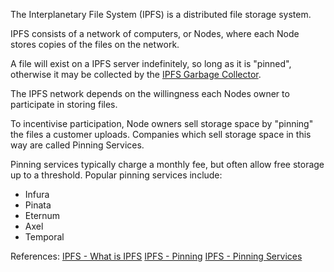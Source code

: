 The Interplanetary File System (IPFS) is a distributed file storage system.

IPFS consists of a network of computers, or Nodes, where each Node stores copies of the files on the network.

A file will exist on a IPFS server indefinitely, so long as it is "pinned", otherwise it may be collected by the [IPFS Garbage Collector](https://docs.ipfs.io/concepts/persistence/#garbage-collection).

The IPFS network depends on the willingness each Nodes owner to participate in storing files.

To incentivise participation, Node owners sell storage space by "pinning" the files a customer uploads. Companies which sell storage space in this way are called Pinning Services.

Pinning services typically charge a monthly fee, but often allow free storage up to a threshold. Popular pinning services include:
- Infura
- Pinata
- Eternum
- Axel
- Temporal

References:
[IPFS - What is IPFS](https://docs.ipfs.io/concepts/what-is-ipfs/#what-is-ipfs)
[IPFS - Pinning](https://docs.ipfs.io/concepts/persistence/#pinning-in-context)
[IPFS - Pinning Services](https://docs.ipfs.io/concepts/persistence/#pinning-services)